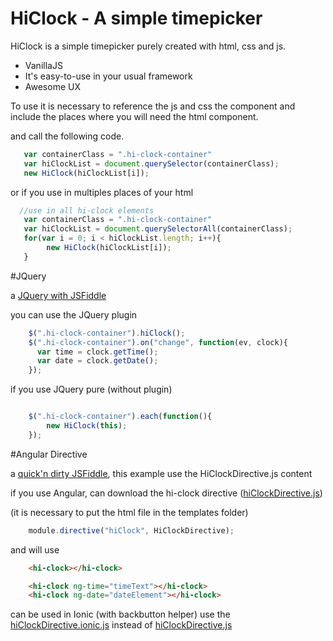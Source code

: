 # HiClock - A simple timepicker

HiClock is a simple timepicker purely created with html, css and js.

  - VanillaJS
  - It's easy-to-use in your usual framework
  - Awesome UX

To use it is necessary to reference the js and css the component and include the places where you will need the html component.

and call the following code.

```js
   var containerClass = ".hi-clock-container"
   var hiClockList = document.querySelector(containerClass);
   new HiClock(hiClockList[i]);

```
or if you use in multiples places of your html
```js
  //use in all hi-clock elements
   var containerClass = ".hi-clock-container"
   var hiClockList = document.querySelectorAll(containerClass);
   for(var i = 0; i < hiClockList.length; i++){
        new HiClock(hiClockList[i]);
   }
```
#JQuery


a [JQuery with JSFiddle]

you can use the JQuery plugin

```js
    $(".hi-clock-container").hiClock();
    $(".hi-clock-container").on("change", function(ev, clock){
      var time = clock.getTime();
      var date = clock.getDate();
    });

```

if you use JQuery pure (without plugin)
```js

    $(".hi-clock-container").each(function(){
        new HiClock(this);
    });
```



#Angular Directive

a [quick'n dirty JSFiddle], this example use the HiClockDirective.js content


if you use Angular, can download the hi-clock directive  ([hiClockDirective.js])

(it is necessary to put the html file in the templates folder)

```js
    module.directive("hiClock", HiClockDirective);
```

and will use 

```html
    <hi-clock></hi-clock>
```

```html
    <hi-clock ng-time="timeText"></hi-clock>
    <hi-clock ng-date="dateElement"></hi-clock>
```

can be used in Ionic (with backbutton helper)
use the [hiClockDirective.ionic.js] instead of [hiClockDirective.js]




[JQuery with JSFiddle]:http://jsfiddle.net/Castrolol/47skgrbk
[hiClockDirective.ionic.js]:https://github.com/castrolol/HiClock/blob/master/angular/hiClockDirective.ionic.js
[hiClockDirective.js]:https://github.com/castrolol/HiClock/blob/master/angular/hiClockDirective.js
[quick'n dirty JSFiddle]:http://jsfiddle.net/Castrolol/j2ekmhsr/
